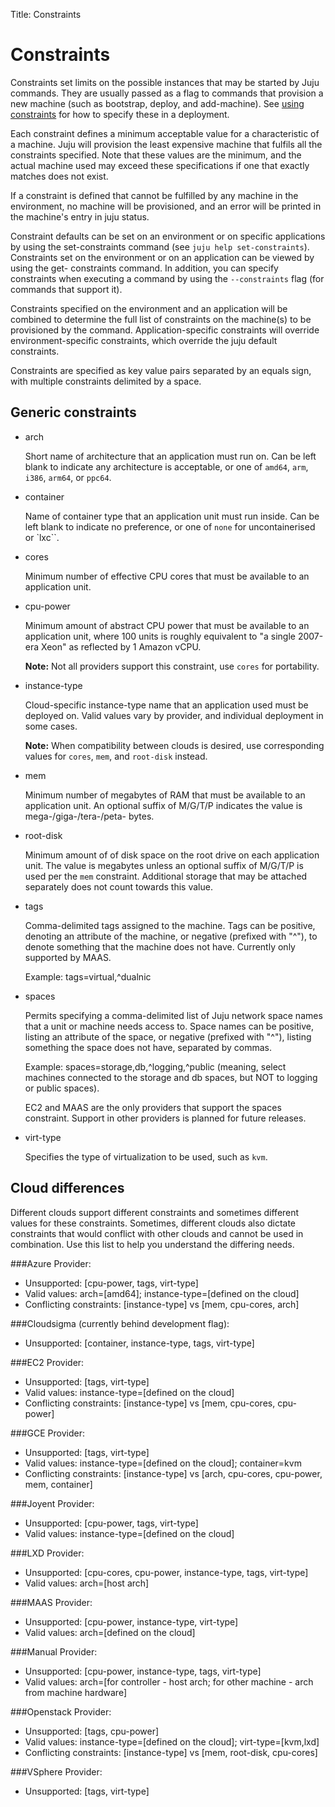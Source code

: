 Title: Constraints

# Constraints

Constraints set limits on the possible instances that may be started by Juju
commands. They are usually passed as a flag to commands that provision a
new machine (such as bootstrap, deploy, and add-machine). See [using
constraints](charms-constraints.html) for how to specify these in a
deployment.

Each constraint defines a minimum acceptable value for a characteristic of a
machine. Juju will provision the least expensive machine that fulfils all the
constraints specified. Note that these values are the minimum, and the actual
machine used may exceed these specifications if one that exactly matches does
not exist.

If a constraint is defined that cannot be fulfilled by any machine in the
environment, no machine will be provisioned, and an error will be printed in the
machine's entry in juju status.

Constraint defaults can be set on an environment or on specific applications by
using the set-constraints command (see `juju help set-constraints`). Constraints
set on the environment or on an application can be viewed by using the get-
constraints command. In addition, you can specify constraints when executing a
command by using the `--constraints` flag (for commands that support it).

Constraints specified on the environment and an application will be combined to
determine the full list of constraints on the machine(s) to be provisioned by
the command. Application-specific constraints will override environment-specific
constraints, which override the juju default constraints.

Constraints are specified as key value pairs separated by an equals sign, with
multiple constraints delimited by a space.


## Generic constraints


- arch

    Short name of architecture that an application must run on. Can be left
    blank to indicate any architecture is acceptable, or one of `amd64`,
    `arm`, `i386`, `arm64`, or `ppc64`.

- container

    Name of container type that an application unit must run inside. Can be
    left blank to indicate no preference, or one of `none` for
    uncontainerised or `lxc``.

- cores

    Minimum number of effective CPU cores that must be available to an
    application unit.

- cpu-power

    Minimum amount of abstract CPU power that must be available to an
    application unit, where 100 units is roughly equivalent to "a single
    2007-era Xeon" as reflected by 1 Amazon vCPU. 
    
    **Note:**  Not all providers support this constraint, use
    `cores` for portability.

- instance-type

    Cloud-specific instance-type name that an application used must be
    deployed on. Valid values vary by provider, and individual
    deployment in some cases. 
    
    **Note:**  When compatibility between clouds is desired, use
    corresponding values for `cores`, `mem`, and `root-disk`
    instead.

- mem

    Minimum number of megabytes of RAM that must be available to an
    application unit. An optional suffix of M/G/T/P indicates the value is
    mega-/giga-/tera-/peta- bytes.

- root-disk

    Minimum amount of of disk space on the root drive on each application
    unit. The value is megabytes unless an optional suffix of M/G/T/P is used
    per the `mem` constraint. Additional storage that may be attached
    separately does not count towards this value.

- tags

    Comma-delimited tags assigned to the machine. Tags can be positive, 
    denoting an attribute of the machine, or negative (prefixed with "^"),
    to denote something that the machine does not have. Currently only
    supported by MAAS.

    Example: tags=virtual,^dualnic

- spaces

    Permits specifying a comma-delimited list of Juju network space names
    that a unit or machine needs access to. Space names can be positive,
    listing an attribute of the space, or negative (prefixed with "^"),
    listing something the space does not have, separated by commas.

    Example: spaces=storage,db,^logging,^public (meaning, select machines connected
    to the storage and db spaces, but NOT to logging or public spaces).

    EC2 and MAAS are the only providers that support the spaces constraint.
    Support in other providers is planned for future releases.

- virt-type

    Specifies the type of virtualization to be used, such as `kvm`.


## Cloud differences

Different clouds support different constraints and sometimes different
values for these constraints. Sometimes, different clouds also dictate
constraints that would conflict with other clouds and cannot be used
in combination. Use this list to help you understand the differing needs.

###Azure Provider:
- Unsupported: [cpu-power, tags, virt-type]
- Valid values: arch=[amd64]; instance-type=[defined on the cloud]
- Conflicting constraints: [instance-type] vs [mem, cpu-cores, arch]

###Cloudsigma (currently behind development flag):
- Unsupported: [container, instance-type, tags, virt-type]

###EC2 Provider:
- Unsupported: [tags, virt-type]
- Valid values: instance-type=[defined on the cloud]
- Conflicting constraints: [instance-type] vs [mem, cpu-cores, cpu-power]

###GCE Provider:
- Unsupported: [tags, virt-type]
- Valid values: instance-type=[defined on the cloud]; container=kvm
- Conflicting constraints: [instance-type] vs [arch, cpu-cores, cpu-power, mem, container]

###Joyent Provider:
- Unsupported: [cpu-power, tags, virt-type]
- Valid values: instance-type=[defined on the cloud]

###LXD Provider:
- Unsupported: [cpu-cores, cpu-power, instance-type, tags, virt-type]
- Valid values: arch=[host arch]

###MAAS Provider:
- Unsupported: [cpu-power, instance-type, virt-type]
- Valid values: arch=[defined on the cloud]

###Manual Provider:
- Unsupported: [cpu-power, instance-type, tags, virt-type]
- Valid values: arch=[for controller - host arch; for other machine - arch from machine hardware]

###Openstack Provider:
- Unsupported: [tags, cpu-power]
- Valid values: instance-type=[defined on the cloud]; virt-type=[kvm,lxd]
- Conflicting constraints: [instance-type] vs [mem, root-disk, cpu-cores]

###VSphere Provider:
- Unsupported: [tags, virt-type]

